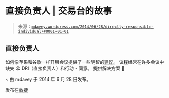 <!--yml

类别：未分类

日期：2024-05-18 05:48:27

-->

# 直接负责人 | 交易台的故事

> 来源：[`mdavey.wordpress.com/2014/06/28/directly-responsible-individual/#0001-01-01`](https://mdavey.wordpress.com/2014/06/28/directly-responsible-individual/#0001-01-01)

## 直接负责人

如何像苹果和谷歌一样开展会议提供了一些明智的[建议](http://99u.com/articles/7220/how-to-run-your-meetings-like-apple-and-google)。 议程经常在许多会议中缺失 😦 DRI（直接负责人）和行动 - 同意。 提供解决方案 🙂

~ 由 mdavey 于 2014 年 6 月 28 日发布。

发布在[敏捷](https://mdavey.wordpress.com/category/agile/)
